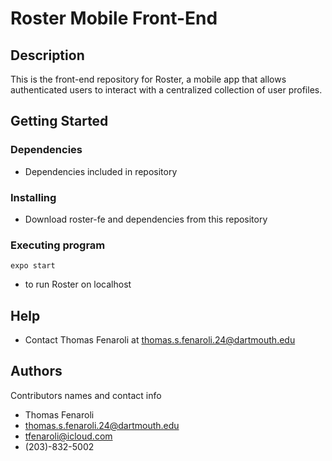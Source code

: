 # Roster Mobile Front-End

## Description

This is the front-end repository for Roster, a mobile app that allows authenticated users to interact with a centralized collection of user profiles.

## Getting Started

### Dependencies

* Dependencies included in repository

### Installing

* Download roster-fe and dependencies from this repository

### Executing program

```
expo start
```
* to run Roster on localhost

## Help

* Contact Thomas Fenaroli at thomas.s.fenaroli.24@dartmouth.edu

## Authors

Contributors names and contact info

* Thomas Fenaroli
* thomas.s.fenaroli.24@dartmouth.edu
* tfenaroli@icloud.com
* (203)-832-5002
